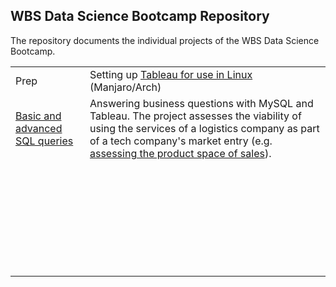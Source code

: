 ## WBS Data Science Bootcamp Repository

The repository documents the individual projects of the WBS Data Science Bootcamp.

<table><tbody><tr><td>Prep</td><td>Setting up <a href="https://github.com/jarisdata/Data_Science_Bootcamp/blob/main/Tableau_in_Linux.md">Tableau for use in Linux</a> (Manjaro/Arch)</td></tr><tr><td><a href="https://github.com/jarisdata/Data_Science_Bootcamp/blob/main/Project%201%20-%20Magist%20-SQL.sql">Basic and advanced SQL queries</a></td><td>Answering business questions with MySQL and Tableau. The project assesses the viability of using the services of a logistics company as part of a tech company's market entry (e.g. <a href="https://github.com/jarisdata/Data_Science_Bootcamp/blob/main/project1_product_space.png">assessing the product space of sales</a>). &nbsp;</td></tr><tr><td>&nbsp;</td><td>&nbsp;</td></tr><tr><td>&nbsp;</td><td>&nbsp;</td></tr><tr><td>&nbsp;</td><td>&nbsp;</td></tr><tr><td>&nbsp;</td><td>&nbsp;</td></tr><tr><td>&nbsp;</td><td>&nbsp;</td></tr><tr><td>&nbsp;</td><td>&nbsp;</td></tr><tr><td>&nbsp;</td><td>&nbsp;</td></tr></tbody></table>
